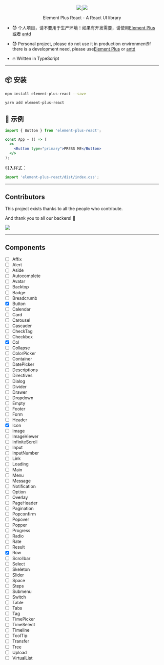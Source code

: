 <p align="center">
  <a href="https://www.npmjs.org/package/element-plus-react">
    <img src="https://img.shields.io/npm/v/element-plus-react.svg">
  </a>
  <a href="https://npmcharts.com/compare/element-plus-react?minimal=true">
    <img src="https://img.shields.io/npm/dm/element-plus-react.svg">
  </a>
  <br>
</p>

<p align="center">Element Plus React - A React UI library</p>

- 😈 个人项目，请不要用于生产环境！如果有开发需要，请使用[Element Plus](https://github.com/element-plus/element-plus) 或者 [antd](https://github.com/ant-design/ant-design)
- 😈 Personal project, please do not use it in production environment!If there is a development need, please use[Element Plus](https://github.com/element-plus/element-plus) or [antd](https://github.com/ant-design/ant-design)

- 🔥 Written in TypeScript

---

## 📦 安装

```bash
npm install element-plus-react --save
```

```bash
yarn add element-plus-react
```

## 🔨 示例

```jsx
import { Button } from 'element-plus-react';

const App = () => (
  <>
    <Button type="primary">PRESS ME</Button>
  </>
);
```

引入样式：

```jsx
import 'element-plus-react/dist/index.css';
```

---
## Contributors

This project exists thanks to all the people who contribute.

And thank you to all our backers! 🙏

<a href="https://github.com/element-plus-react/element-plus-react/graphs/contributors">
  <img src="https://contrib.rocks/image?repo=element-plus-react/element-plus-react" />
</a>

---
## Components

- [ ] Affix
- [ ] Alert
- [ ] Aside
- [ ] Autocomplete
- [ ] Avatar
- [ ] Backtop
- [ ] Badge
- [ ] Breadcrumb
- [x] Button
- [ ] Calendar
- [ ] Card
- [ ] Carousel
- [ ] Cascader
- [ ] CheckTag
- [ ] Checkbox
- [x] Col
- [ ] Collapse
- [ ] ColorPicker
- [ ] Container
- [ ] DatePicker
- [ ] Descriptions
- [ ] Directives
- [ ] Dialog
- [ ] Divider
- [ ] Drawer
- [ ] Dropdown
- [ ] Empty
- [ ] Footer
- [ ] Form
- [ ] Header
- [x] Icon
- [ ] Image
- [ ] ImageViewer
- [ ] InfiniteScroll
- [ ] Input
- [ ] InputNumber
- [ ] Link
- [ ] Loading
- [ ] Main
- [ ] Menu
- [ ] Message
- [ ] Notification
- [ ] Option
- [ ] Overlay
- [ ] PageHeader
- [ ] Pagination
- [ ] Popconfirm
- [ ] Popover
- [ ] Popper
- [ ] Progress
- [ ] Radio
- [ ] Rate
- [ ] Result
- [x] Row
- [ ] Scrollbar
- [ ] Select
- [ ] Skeleton
- [ ] Slider
- [ ] Space
- [ ] Steps
- [ ] Submenu
- [ ] Switch
- [ ] Table
- [ ] Tabs
- [ ] Tag
- [ ] TimePicker
- [ ] TimeSelect
- [ ] Timeline
- [ ] ToolTip
- [ ] Transfer
- [ ] Tree
- [ ] Upload
- [ ] VirtualList
